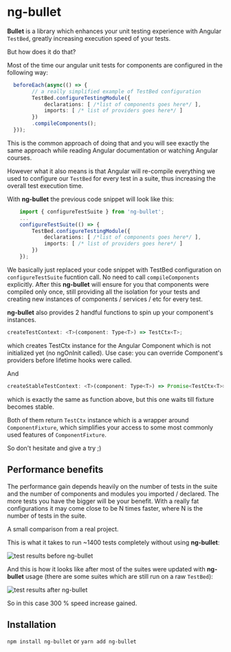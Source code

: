 # ng-bullet

**Bullet** is a library which enhances your unit testing experience with Angular `TestBed`, greatly increasing execution speed of your tests.

But how does it do that?

Most of the time our angular unit tests for components are configured in the following way:
``` typescript
  beforeEach(async(() => {
        // a really simplified example of TestBed configuration
        TestBed.configureTestingModule({
            declarations: [ /*list of components goes here*/ ],
            imports: [ /* list of providers goes here*/ ]
        })
        .compileComponents();
  }));
```
This is the common approach of doing that and you will see exactly the same approach while reading Angular documentation or watching Angular courses.

However what it also means is that Angular will re-compile everything we used to configure our `TestBed` for every test in a suite, thus increasing the overall test execution time.

With **ng-bullet** the previous code snippet will look like this:
``` typescript
    import { configureTestSuite } from 'ng-bullet';
    ...
    configureTestSuite(() => {
        TestBed.configureTestingModule({
            declarations: [ /*list of components goes here*/ ],
            imports: [ /* list of providers goes here*/ ]
        })
    });
```
We basically just replaced your code snippet with TestBed configuration on `configureTestSuite` fucntion call. No need to call `compileComponents` explicitly. After this
**ng-bullet** will ensure for you that components were compiled only once, still providing all the isolation for your tests and creating new instances of components / services / etc for every test.

**ng-bullet** also provides 2 handful functions to spin up your component's instances.
```typescript
createTestContext: <T>(component: Type<T>) => TestCtx<T>;
```
which creates TestCtx instance for the Angular Component which is not initialized yet (no ngOnInit called). Use case: you can override Component's providers before lifetime hooks were called.

And

```typescript
createStableTestContext: <T>(component: Type<T>) => Promise<TestCtx<T>>;
```

which is exactly the same as function above, but this one waits till fixture becomes stable.

Both of them return `TestCtx` instance which is a wrapper around `ComponentFixture`, which simplifies your access to some most commonly used features of `ComponentFixture`.

So don't hesitate and give a try ;)

## Performance benefits
The performance gain depends heavily on the number of tests in the suite and the number of components and modules you imported / declared. The more tests you have the bigger will be your benefit. With a really fat configurations it may come close to be N times faster, where N is the number of tests in the suite.


A small comparison from a real project.

This is what it takes to run ~1400 tests completely without using **ng-bullet**:

![test results before ng-bullet](https://github.com/topnotch48/ng-bullet-workspace/blob/master/projects/ng-bullet/before.png?raw=true)

And this is how it looks like after most of the suites were updated with **ng-bullet** usage (there are some suites which are still run on a raw `TestBed`):

![test results after ng-bullet](https://github.com/topnotch48/ng-bullet-workspace/blob/master/projects/ng-bullet/after.png?raw=true)

So in this case 300 % speed increase gained.

## Installation
`npm install ng-bullet` or `yarn add ng-bullet`
